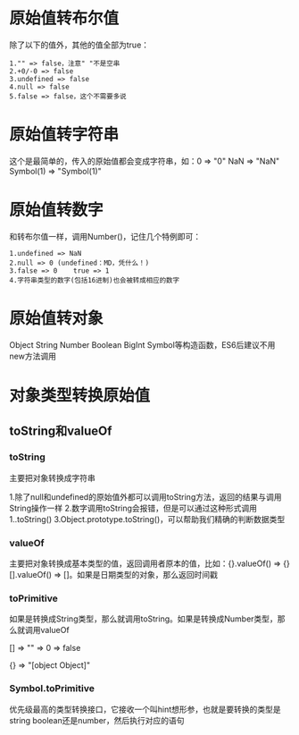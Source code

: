 # 原始值转布尔值

除了以下的值外，其他的值全部为true：

    1."" => false，注意" "不是空串
    2.+0/-0 => false
    3.undefined => false
    4.null => false
    5.false => false，这个不需要多说

# 原始值转字符串

这个是最简单的，传入的原始值都会变成字符串，如：0 => "0" NaN => "NaN" Symbol(1) => "Symbol(1)"

# 原始值转数字

和转布尔值一样，调用Number()，记住几个特例即可：

    1.undefined => NaN
    2.null => 0 (undefined：MD，凭什么！)
    3.false => 0    true => 1
    4.字符串类型的数字(包括16进制)也会被转成相应的数字

# 原始值转对象

Object String Number Boolean BigInt Symbol等构造函数，ES6后建议不用new方法调用

# 对象类型转换原始值

## toString和valueOf

### toString

主要把对象转换成字符串

1.除了null和undefined的原始值外都可以调用toString方法，返回的结果与调用String操作一样
2.数字调用toString会报错，但是可以通过这种形式调用1..toString()
3.Object.prototype.toString()，可以帮助我们精确的判断数据类型

### valueOf

主要把对象转换成基本类型的值，返回调用者原本的值，比如：{}.valueOf() => {} [].valueOf() => []。如果是日期类型的对象，那么返回时间戳

### toPrimitive

如果是转换成String类型，那么就调用toString。如果是转换成Number类型，那么就调用valueOf

[] => "" => 0 => false

{} => "[object Object]"

### Symbol.toPrimitive

优先级最高的类型转换接口，它接收一个叫hint想形参，也就是要转换的类型是string boolean还是number，然后执行对应的语句